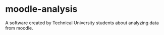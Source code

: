 # moodle-analysis
A software created by Technical University students about analyzing data from moodle.
